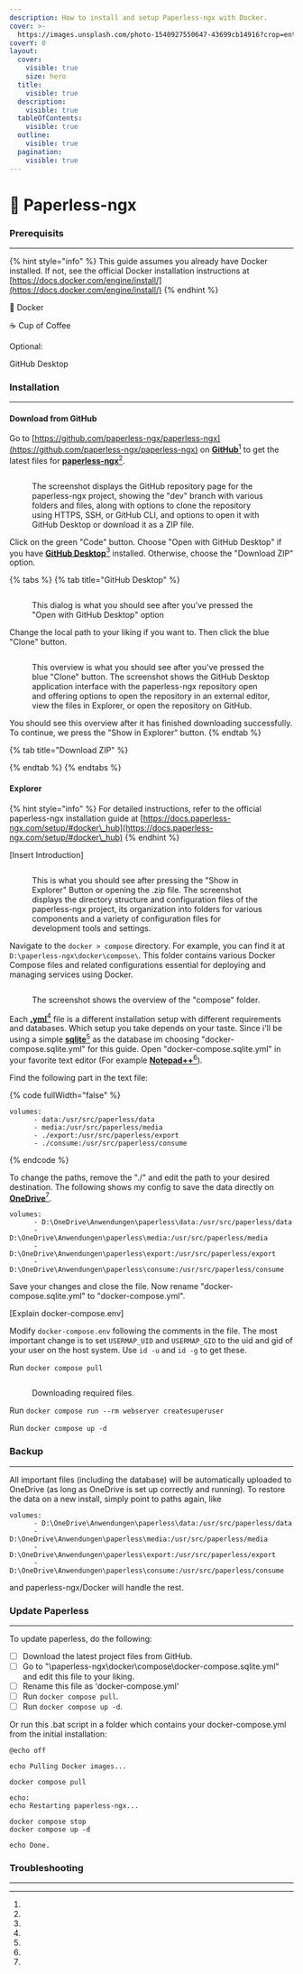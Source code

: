 ```yaml
---
description: How to install and setup Paperless-ngx with Docker.
cover: >-
  https://images.unsplash.com/photo-1540927550647-43699cb14916?crop=entropy&cs=srgb&fm=jpg&ixid=M3wxOTcwMjR8MHwxfHNlYXJjaHw1fHxsZWFmfGVufDB8fHx8MTcwNjQ2MzAzMHww&ixlib=rb-4.0.3&q=85
coverY: 0
layout:
  cover:
    visible: true
    size: hero
  title:
    visible: true
  description:
    visible: true
  tableOfContents:
    visible: true
  outline:
    visible: true
  pagination:
    visible: true
---
```


# 🍃 Paperless-ngx

### Prerequisits

***

{% hint style="info" %}
This guide assumes you already have Docker installed. If not, see the official Docker installation instructions at [https://docs.docker.com/engine/install/](https://docs.docker.com/engine/install/)
{% endhint %}

:whale: Docker

:coffee: Cup of Coffee

Optional:

GitHub Desktop

### Installation

***

#### Download from GitHub

Go to [https://github.com/paperless-ngx/paperless-ngx](https://github.com/paperless-ngx/paperless-ngx) on [**GitHub**](#user-content-fn-1)[^1] to get the latest files for [**paperless-ngx**](#user-content-fn-2)[^2].

<figure><img src="../../.gitbook/assets/grafik (10).png" alt=""><figcaption><p>The screenshot displays the GitHub repository page for the paperless-ngx project, showing the "dev" branch with various folders and files, along with options to clone the repository using HTTPS, SSH, or GitHub CLI, and options to open it with GitHub Desktop or download it as a ZIP file.</p></figcaption></figure>

Click on the green "Code" button. Choose "Open with GitHub Desktop" if you have [**GitHub Desktop**](#user-content-fn-3)[^3] installed. Otherwise, choose the "Download ZIP" option.

{% tabs %}
{% tab title="GitHub Desktop" %}
<figure><img src="../../.gitbook/assets/grafik (7).png" alt=""><figcaption><p>This dialog is what you should see after you've pressed the "Open with GitHub Desktop" option</p></figcaption></figure>

Change the local path to your liking if you want to. Then click the blue "Clone" button.

<figure><img src="../../.gitbook/assets/grafik (8).png" alt=""><figcaption><p>This overview is what you should see after you've pressed the blue "Clone" button. The screenshot shows the GitHub Desktop application interface with the paperless-ngx repository open and offering options to open the repository in an external editor, view the files in Explorer, or open the repository on GitHub.</p></figcaption></figure>

You should see this overview after it has finished downloading successfully. To continue, we press the "Show in Explorer" button.
{% endtab %}

{% tab title="Download ZIP" %}

{% endtab %}
{% endtabs %}

#### Explorer

{% hint style="info" %}
For detailed instructions, refer to the official paperless-ngx installation guide at [https://docs.paperless-ngx.com/setup/#docker\_hub](https://docs.paperless-ngx.com/setup/#docker\_hub)
{% endhint %}

\[Insert Introduction]&#x20;

<figure><img src="../../.gitbook/assets/grafik (9).png" alt=""><figcaption><p>This is what you should see after pressing the "Show in Explorer" Button or opening the .zip file. The screenshot displays the directory structure and configuration files of the paperless-ngx project, its organization into folders for various components and a variety of configuration files for development tools and settings.</p></figcaption></figure>

Navigate to the `docker > compose` directory. For example, you can find it at `D:\paperless-ngx\docker\compose\`. This folder contains various Docker Compose files and related configurations essential for deploying and managing services using Docker.

<figure><img src="../../.gitbook/assets/grafik.png" alt=""><figcaption><p>The screenshot shows the overview of the "compose" folder.</p></figcaption></figure>

Each [**.yml**](#user-content-fn-4)[^4] file is a different installation setup with different requirements and databases. Which setup you take depends on your taste. Since i'll be using a simple [**sqlite**](#user-content-fn-5)[^5] as the database im choosing "docker-compose.sqlite.yml" for this guide. Open "docker-compose.sqlite.yml" in your favorite text editor (For example [**Notepad++**](#user-content-fn-6)[^6]).

Find the following part in the text file:

{% code fullWidth="false" %}
```
volumes:
      - data:/usr/src/paperless/data
      - media:/usr/src/paperless/media
      - ./export:/usr/src/paperless/export
      - ./consume:/usr/src/paperless/consume
```
{% endcode %}

To change the paths, remove the "./" and edit the path to your desired destination. The following shows my config to save the data directly on [**OneDrive**](#user-content-fn-7)[^7].

```
volumes:
      - D:\OneDrive\Anwendungen\paperless\data:/usr/src/paperless/data
      - D:\OneDrive\Anwendungen\paperless\media:/usr/src/paperless/media
      - D:\OneDrive\Anwendungen\paperless\export:/usr/src/paperless/export
      - D:\OneDrive\Anwendungen\paperless\consume:/usr/src/paperless/consume
```

Save your changes and close the file. Now rename "docker-compose.sqlite.yml" to "docker-compose.yml".

\[Explain docker-compose.env]

Modify `docker-compose.env` following the comments in the file. The most important change is to set `USERMAP_UID` and `USERMAP_GID` to the uid and gid of your user on the host system. Use `id -u` and `id -g` to get these.

Run `docker compose pull`

<figure><img src="../../.gitbook/assets/grafik (1).png" alt=""><figcaption><p>Downloading required files.</p></figcaption></figure>

Run `docker compose run --rm webserver createsuperuser`

Run `docker compose up -d`

### Backup

***

All important files (including the database) will be automatically uploaded to OneDrive (as long as OneDrive is set up correctly and running). To restore the data on a new install, simply point to paths again, like

```
volumes:
      - D:\OneDrive\Anwendungen\paperless\data:/usr/src/paperless/data
      - D:\OneDrive\Anwendungen\paperless\media:/usr/src/paperless/media
      - D:\OneDrive\Anwendungen\paperless\export:/usr/src/paperless/export
      - D:\OneDrive\Anwendungen\paperless\consume:/usr/src/paperless/consume
```

and paperless-ngx/Docker will handle the rest.

### Update Paperless

***

To update paperless, do the following:

* [ ] Download the latest project files from GitHub.
* [ ] Go to "\paperless-ngx\docker\compose\docker-compose.sqlite.yml" and edit this file to your liking.
* [ ] Rename this file as 'docker-compose.yml'&#x20;
* [ ] Run `docker compose pull`.
* [ ] Run `docker compose up -d`.

Or run this .bat script in a folder which contains your docker-compose.yml from the initial installation:

```
@echo off

echo Pulling Docker images...

docker compose pull

echo:
echo Restarting paperless-ngx...

docker compose stop
docker compose up -d

echo Done.
```

### Troubleshooting

***

[^1]: 

[^2]: 

[^3]: 

[^4]: 

[^5]: 

[^6]: 

[^7]: 

